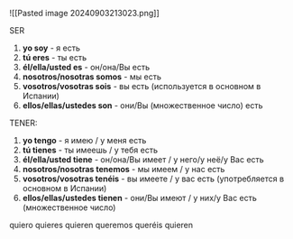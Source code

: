 ![[Pasted image 20240903213023.png]]

SER

1. **yo soy** - я есть
2. **tú eres** - ты есть
3. **él/ella/usted es** - он/она/Вы есть
4. **nosotros/nosotras somos** - мы есть
5. **vosotros/vosotras sois** - вы есть (используется в основном в Испании)
6. **ellos/ellas/ustedes son** - они/Вы (множественное число) есть

TENER:

1. **yo tengo** - я имею / у меня есть
2. **tú tienes** - ты имеешь / у тебя есть
3. **él/ella/usted tiene** - он/она/Вы имеет / у него/у неё/у Вас есть
4. **nosotros/nosotras tenemos** - мы имеем / у нас есть
5. **vosotros/vosotras tenéis** - вы имеете / у вас есть (употребляется в основном в Испании)
6. **ellos/ellas/ustedes tienen** - они/Вы имеют / у них/у Вас есть (множественное число)

quiero
quieres
quieren
queremos
queréis
quieren
